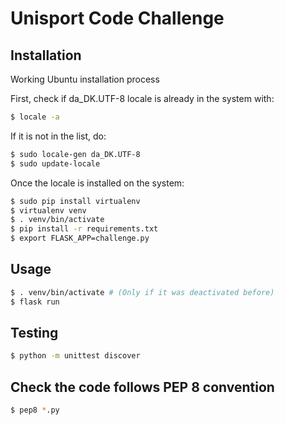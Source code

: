 # Unisport Code Challenge
## Installation
Working Ubuntu installation process

First, check if da_DK.UTF-8 locale is already in the system with:
```bash
$ locale -a
```
If it is not in the list, do:
```bash
$ sudo locale-gen da_DK.UTF-8
$ sudo update-locale
```

Once the locale is installed on the system:
```bash
$ sudo pip install virtualenv
$ virtualenv venv
$ . venv/bin/activate
$ pip install -r requirements.txt
$ export FLASK_APP=challenge.py

```

## Usage
```bash
$ . venv/bin/activate # (Only if it was deactivated before)
$ flask run

```


## Testing

```bash
$ python -m unittest discover
```

## Check the code follows PEP 8 convention
```bash
$ pep8 *.py
```
